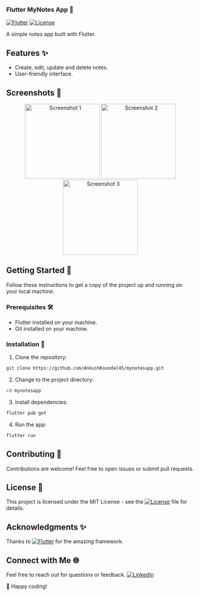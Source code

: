 ###  Flutter MyNotes App 📝

[![Flutter](https://img.shields.io/badge/Flutter-2.8.0-blue.svg)](https://flutter.dev/)
[![License](https://img.shields.io/badge/License-MIT-green.svg)](LICENSE)

A simple notes app built with Flutter.

## Features ✨

- Create, edit, update and delete notes.
- User-friendly interface.

## Screenshots 📸

<div align="center">
  <img src="https://i.imgur.com/efJGVon.png" alt="Screenshot 1" width="200" />
  <img src="https://i.imgur.com/78z31AJ.png" alt="Screenshot 2" width="200" />
  <img src="https://i.imgur.com/IjmjFex.png" alt="Screenshot 3" width="200" />

</div>

## Getting Started 🚀

Follow these instructions to get a copy of the project up and running on your local machine.

### Prerequisites 🛠️

- Flutter installed on your machine.
- Git installed on your machine.

### Installation 🧭
 1. Clone the repository:
```bash
git clone https://github.com/AnkushKoundal45/mynotesapp.git
```
 2. Change to the project directory:
```bash
cd mynotesapp
```
 3. Install dependencies:
```bash
flutter pub get
```
 4. Run the app:
```bash
flutter run
```
## Contributing 🤝
Contributions are welcome! Feel free to open issues or submit pull requests.

## License 📝
This project is licensed under the MIT License - see the [![License](https://img.shields.io/badge/License-MIT-green.svg)](LICENSE) file for details.

## Acknowledgments ✨️
Thanks to [![Flutter](https://img.shields.io/badge/Flutter-2.8.0-blue.svg)](https://flutter.dev/) for the amazing framework.


## Connect with Me 🌐
Feel free to reach out for questions or feedback.
[![LinkedIn](https://img.shields.io/badge/LinkedIn-AnkushKoundal-blue.svg)](https://www.linkedin.com/in/ankush-koundal-9989171b2/)

🚀 Happy coding!


